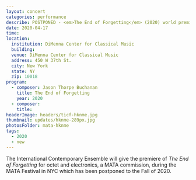 ```yaml
---
layout: concert
categories: performance
describe: POSTPONED - <em>The End of Forgetting</em> (2020) world premiere, International Contemporary Ensemble, MATA Festival.
date: 2020-04-17
time:
location:
  institution: DiMenna Center for Classical Music
  building:
  venue: DiMenna Center for Classical Music
  address: 450 W 37th St.
  city: New York
  state: NY
  zip: 10018
program:
  - composer: Jason Thorpe Buchanan
    title: The End of Forgetting
    year: 2020
  - composer:
    title:
headerImage: headers/ticf-hknme.jpg
thumbnail: updates/hknme-289px.jpg
photosFolder: mata-hknme
tags:
  - 2020
  - new
---
```


The International Contemporary Ensemble will give the premiere of *The End of Forgetting* for octet and electronics, a MATA commission, during the MATA Festival in NYC which has been postponed to the Fall of 2020.
